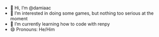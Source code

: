 - 👋 Hi, I’m @damiaac
- 👀 I’m interested in doing some games, but nothing too serious at the moment 
- 🌱 I’m currently learning how to code with renpy
- 😄 Pronouns: He/Him


<!---
damiaac/damiaac is a ✨ special ✨ repository because its `README.md` (this file) appears on your GitHub profile.
You can click the Preview link to take a look at your changes.
--->
